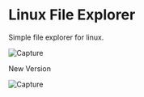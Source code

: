 # Linux File Explorer

Simple file explorer for linux.

![Capture](https://user-images.githubusercontent.com/54486031/147566932-eb021d6a-4a26-4341-a78c-a24fc546aac7.PNG)

New Version

![Capture](https://user-images.githubusercontent.com/54486031/147755514-21fdecd3-a399-43a0-a73b-37dfd472717b.PNG)
